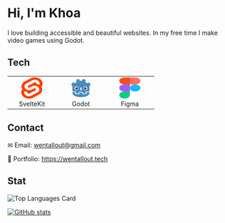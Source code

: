 # Hi, I'm Khoa

I love building accessible and beautiful websites. In my free time I make video games using Godot.

## Tech

<table>
  <tr>
    <td align="center" width="96">
        <img src="./images/svelte.svg" width="48" height="48" />
      <br>SvelteKit
    </td>
    <td align="center" width="96">
        <img src="./images/godot.svg" width="48" height="48" />
      <br>Godot
    </td>
    <td align="center" width="96">
        <img src="./images/figma.svg" width="48" height="48" />
      <br>Figma
    </td> 
  </tr>
</table>

## Contact

✉ Email: wentallout@gmail.com

🚀 Portfolio: https://wentallout.tech

## Stat

![Top Languages Card](https://github-readme-stats.vercel.app/api/top-langs/?username=wentallout&theme=dracula)

[![GitHub stats](https://github-readme-stats.vercel.app/api?username=wentallout&theme=dracula)](https://github.com/anuraghazra/github-readme-stats)
